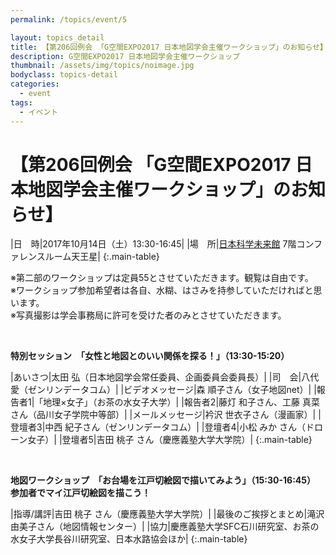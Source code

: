 ```yaml
---
permalink: /topics/event/5

layout: topics_detail
title: 【第206回例会 「G空間EXPO2017 日本地図学会主催ワークショップ」のお知らせ】
description: G空間EXPO2017 日本地図学会主催ワークショップ
thumbnail: /assets/img/topics/noimage.jpg
bodyclass: topics-detail
categories:
  - event
tags:
  - イベント
---
```


# 【第206回例会 「G空間EXPO2017 日本地図学会主催ワークショップ」のお知らせ】

|日　時|2017年10月14日（土）13:30-16:45|
|場　所|[日本科学未来館](http://www.g-expo.jp/access/) 7階コンファレンスルーム天王星|
{:.main-table}

※第二部のワークショップは定員55とさせていただきます。観覧は自由です。<br>
※ワークショップ参加希望者は各自、水糊、はさみを持参していただければと思います。<br>
※写真撮影は学会事務局に許可を受けた者のみとさせていただきます。

<br>

**特別セッション　「女性と地図とのいい関係を探る！」（13:30-15:20）**

|あいさつ|太田 弘（日本地図学会常任委員、企画委員会委員長）|
|司　会|八代 愛（ゼンリンデータコム）|
|ビデオメッセージ|森 順子さん（女子地図net）|
|報告者1|「地理×女子」（お茶の水女子大学）|
|報告者2|藤灯 和子さん、工藤 真菜さん（品川女子学院中等部）|
|メールメッセージ|衿沢 世衣子さん（漫画家）|
|登壇者3|中西 紀子さん（ゼンリンデータコム）|
|登壇者4|小松 みか さん（ドローン女子）|
|登壇者5|吉田 桃子 さん（慶應義塾大学大学院）|
{:.main-table}

<br>

**地図ワークショップ　「お台場を江戸切絵図で描いてみよう」（15:30-16:45）　参加者でマイ江戸切絵図を描こう！**

|指導/講評|吉田 桃子 さん（慶應義塾大学大学院）|
|最後のご挨拶とまとめ|滝沢由美子さん（地図情報センター）|
|協力|慶應義塾大学SFC石川研究室、お茶の水女子大学長谷川研究室、日本水路協会ほか|
{:.main-table}
